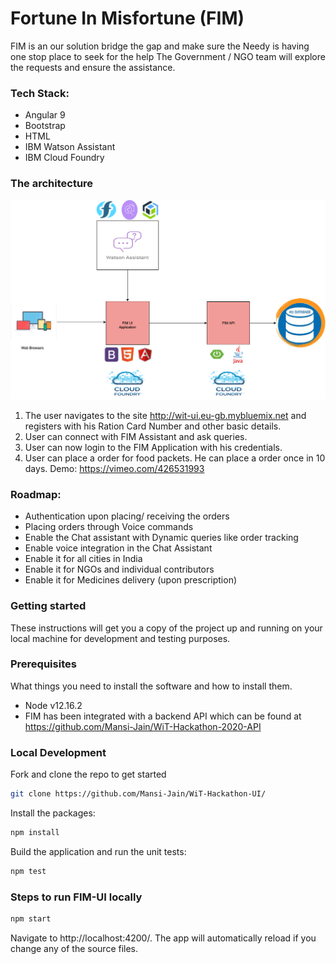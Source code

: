 # Fortune In Misfortune (FIM)
FIM is an our solution bridge the gap and make sure the Needy is having one stop place to seek for the help 
The Government / NGO team will explore the requests and ensure the assistance.

### Tech Stack:
- Angular 9
- Bootstrap
- HTML
- IBM Watson Assistant
- IBM Cloud Foundry

### The architecture
![architecture](src/assets/wit_fi.png)

1. The user navigates to the site http://wit-ui.eu-gb.mybluemix.net and registers with his Ration Card Number and other basic details.
2. User can connect with FIM Assistant and ask queries.
3. User can now login to the FIM Application with his credentials.
4. User can place a order for food packets. He can place a order once in 10 days.
Demo: https://vimeo.com/426531993

### Roadmap:
- Authentication upon placing/ receiving the orders
- Placing orders through Voice commands
- Enable the Chat assistant with Dynamic queries like order tracking
- Enable voice integration in the Chat Assistant
- Enable it for all cities in India
- Enable it for NGOs and individual contributors
- Enable it for Medicines delivery (upon prescription)

### Getting started

These instructions will get you a copy of the project up and running on your local machine for development and testing purposes.

### Prerequisites
What things you need to install the software and how to install them. 
- Node v12.16.2
- FIM has been integrated with a backend API which can be found at https://github.com/Mansi-Jain/WiT-Hackathon-2020-API

### Local Development
Fork and clone the repo to get started
```bash
git clone https://github.com/Mansi-Jain/WiT-Hackathon-UI/
```
Install the packages:
```bash
npm install
```
Build the application and run the unit tests:
```bash
npm test
```

### Steps to run FIM-UI locally
```bash
npm start
```
Navigate to http://localhost:4200/. The app will automatically reload if you change any of the source files.



